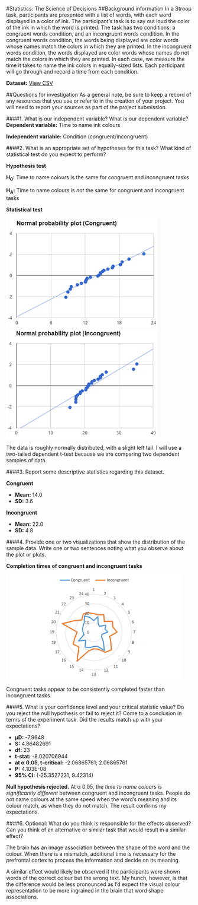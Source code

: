 #Statistics: The Science of Decisions 
##Background information
In a Stroop task, participants are presented with a list of words, with each word displayed in a color of ink. The participant’s task is to say out loud the color of the ink in which the word is printed. The task has two conditions: a congruent words condition, and an incongruent words condition. In the congruent words condition, the words being displayed are color words whose names match the colors in which they are printed. In the incongruent words condition, the words displayed are color words whose names do not match the colors in which they are printed. In each case, we measure the time it takes to name the ink colors in equally-sized lists. Each participant will go through and record a time from each condition.

**Dataset:** [View CSV](https://drive.google.com/file/d/0B9Yf01UaIbUgQXpYb2NhZ29yX1U/view)

##Questions for investigation
As a general note, be sure to keep a record of any resources that you use or refer to in the creation of your project. You will need to report your sources as part of the project submission.

####1. What is our independent variable? What is our dependent variable?
**Dependent variable:** Time to name ink colours

**Independent variable:** Condition (congruent/incongruent)

####2. What is an appropriate set of hypotheses for this task? What kind of statistical test do you expect to perform?

**Hypothesis test**

**H<sub>0</sub>:** Time to name colours is the same for congruent and incongruent tasks

**H<sub>A</sub>:** Time to name colours is *not* the same for congruent and incongruent tasks

**Statistical test**

![Normal probability plot (Congruent)](pp-congruent.png) ![Normal probability plot (Incongruent)](pp-incongruent.png)

The data is roughly normally distributed, with a slight left tail. I will use a two-tailed dependent t-test because we are comparing two dependent samples of data.

####3. Report some descriptive statistics regarding this dataset.

**Congruent**

* **Mean:** 14.0
* **SD:** 3.6

**Incongruent**

* **Mean:** 22.0
* **SD:** 4.8

####4. Provide one or two visualizations that show the distribution of the sample data. Write one or two sentences noting what you observe about the plot or plots.

**Completion times of congruent and incongruent tasks**

![Completion times of congruent and incongruent tasks](completion-plot.png)

Congruent tasks appear to be consistently completed faster than incongruent tasks.

####5. What is your confidence level and your critical statistic value? Do you reject the null hypothesis or fail to reject it? Come to a conclusion in terms of the experiment task. Did the results match up with your expectations?

* **µD:** -7.9648
* **S:** 4.86482691
* **df:** 23
* **t-stat:** -8.020706944
* **at α 0.05, t-critical:** -2.06865761; 2.06865761
* **P:** 4.103E-08
* **95% CI:** (-25.3527231, 9.42314)

**Null hypothesis rejected.** At α 0.05, the *time to name colours is significantly
different* between congruent and incongruent tasks. People do not name colours
at the same speed when the word’s meaning and its colour match, as when they
do not match. The result confirms my expectations.



####6. Optional: What do you think is responsible for the effects observed? Can you think of an alternative or similar task that would result in a similar effect?

The brain has an image association between the shape of the word and the colour. When there is a mismatch, additional time is necessary for the prefrontal cortex to process the information and decide on its meaning.

A similar effect would likely be observed if the participants were shown words of the correct colour but the wrong text. My hunch, however, is that the difference would be less pronounced as I’d expect the visual colour representation to be more ingrained in the brain that word shape associations.
